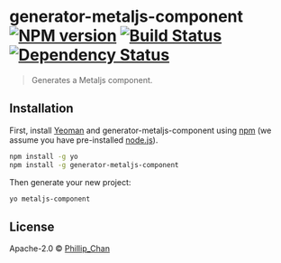 # generator-metaljs-component [![NPM version][npm-image]][npm-url] [![Build Status][travis-image]][travis-url] [![Dependency Status][daviddm-image]][daviddm-url]

> Generates a Metaljs component.

## Installation

First, install [Yeoman](http://yeoman.io) and generator-metaljs-component using [npm](https://www.npmjs.com/) (we assume you have pre-installed [node.js](https://nodejs.org/)).

```bash
npm install -g yo
npm install -g generator-metaljs-component
```

Then generate your new project:

```bash
yo metaljs-component
```

## License

Apache-2.0 © [Phillip_Chan]()

[npm-image]: https://badge.fury.io/js/generator-metaljs-component.svg
[npm-url]: https://npmjs.org/package/generator-metaljs-component
[travis-image]: https://travis-ci.org/phillipchan2/generator-metaljs-component.svg?branch=master
[travis-url]: https://travis-ci.org/phillipchan2/generator-metaljs-component
[daviddm-image]: https://david-dm.org/phillipchan2/generator-metaljs-component.svg?theme=shields.io
[daviddm-url]: https://david-dm.org/phillipchan2/generator-metaljs-component
